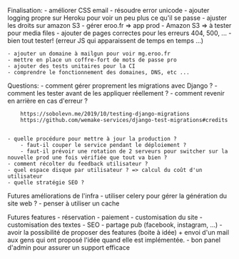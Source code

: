 Finalisation:
    - améliorer CSS email
    - résoudre error unicode
    - ajouter logging propre sur Heroku pour voir un peu plus ce qu'il se passe
    - ajuster les droits sur amazon S3
    - gérer eroo.fr => app prod
    - Amazon S3 => à tester pour media files
    - ajouter de pages correctes pour les erreurs 404, 500, ...
    - bien tout tester! (erreur JS qui apparaissent de temps en temps ...)

    - ajouter un domaine à mailgun pour voir mg.eroo.fr
    - mettre en place un coffre-fort de mots de passe pro
    - ajouter des tests unitaires pour la CI
    - comprendre le fonctionnement des domaines, DNS, etc ...


Questions:
    - comment gérer proprement les migrations avec Django ?
        - comment les tester avant de les appliquer réellement ?
        - comment revenir en arrière en cas d'erreur ?

        https://sobolevn.me/2019/10/testing-django-migrations
        https://github.com/wemake-services/django-test-migrations#credits


    - quelle procédure pour mettre à jour la production ?
        - faut-il couper le service pendant le déploiement ?
        - faut-il prévoir une rotation de 2 serveurs pour switcher sur la nouvelle prod une fois vérifiée que tout va bien ?
    - comment récolter du feedback utilisateur ?
    - quel espace disque par utilisateur ? => calcul du coût d'un utilisateur
    - quelle stratégie SEO ?

Futures améliorations de l'infra
    - utiliser celery pour gérer la génération du site web ?
    - penser à utiliser un cache

Futures features
    - réservation
    - paiement
    - customisation du site
    - customisation des textes
    - SEO
    - partage pub (facebook, instagram, ...)
    - avoir la possibilité de proposer des features (boite à idée) + envoi d'un mail aux gens qui ont proposé l'idée quand elle est implémentée.
    - bon panel d'admin pour assurer un support efficace
